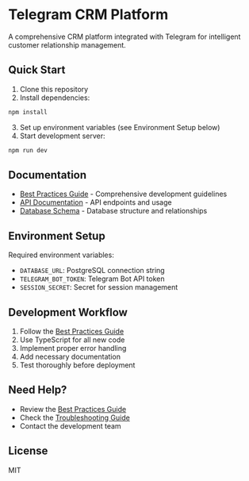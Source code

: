 # Telegram CRM Platform

A comprehensive CRM platform integrated with Telegram for intelligent customer relationship management.

## Quick Start

1. Clone this repository
2. Install dependencies:
```bash
npm install
```
3. Set up environment variables (see Environment Setup below)
4. Start development server:
```bash
npm run dev
```

## Documentation

- [Best Practices Guide](docs/BEST_PRACTICES.md) - Comprehensive development guidelines
- [API Documentation](docs/API.md) - API endpoints and usage
- [Database Schema](docs/SCHEMA.md) - Database structure and relationships

## Environment Setup

Required environment variables:
- `DATABASE_URL`: PostgreSQL connection string
- `TELEGRAM_BOT_TOKEN`: Telegram Bot API token
- `SESSION_SECRET`: Secret for session management

## Development Workflow

1. Follow the [Best Practices Guide](docs/BEST_PRACTICES.md)
2. Use TypeScript for all new code
3. Implement proper error handling
4. Add necessary documentation
5. Test thoroughly before deployment

## Need Help?

- Review the [Best Practices Guide](docs/BEST_PRACTICES.md)
- Check the [Troubleshooting Guide](docs/TROUBLESHOOTING.md)
- Contact the development team

## License

MIT
